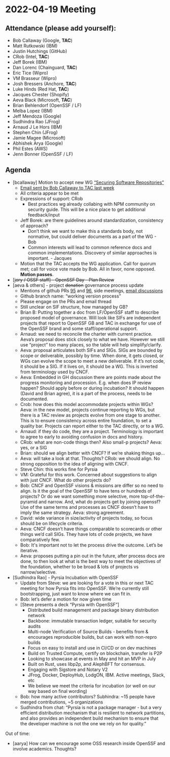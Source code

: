 # **2022-04-19 Meeting**


## Attendance (please add yourself):



* Bob Callaway (Google, **TAC**)
* Matt Rutkowski (IBM)
* Justin Hutchings (GitHub)
* CRob (Intel, **TAC**)
* Jeff Borek (IBM)
* Dan Lorenc (Chainguard, **TAC**)
* Eric Tice (Wipro)
* VM Brasseur (Wipro)
* Josh Bressers (Anchore, **TAC**)
* Luke Hinds (Red Hat, **TAC**)
* Jacques Chester (Shopify)
* Aeva Black  (Microsoft, **TAC**)
* Brian Behlendorf (OpenSSF / LF)
* Melba Lopez (IBM)
* Jeff Mendoza (Google)
* Sudhindra Rao (JFrog)
* Arnaud J Le Hors (IBM)
* Stephen Chin (JFrog)
* Jamie Magee (Microsoft)
* Abhishek Arya (Google)
* Phil Estes (AWS)
* Jenn Bonner (OpenSSF / LF)

## Agenda



* [bcallaway] Motion to accept new WG [“Securing Software Repositories”](https://lists.openssf.org/g/openssf-tac/message/461)
    * [Email sent by Bob Callaway to TAC last week](https://lists.openssf.org/g/openssf-tac/message/461)
    * All criteria appear to be met
    * Expressions of support: CRob
        * Best practices wg already collabing with NPM community on security guide.  This will be a nice place to get additional feedback/input
    * Jeff Borek: are there guidelines around standardization, consistency of approach?
        * Don’t think we want to make this a standards body, not normative, but could deliver documents as a part of the WG - Bob
        * Common interests will lead to common reference docs and common implementations. Discovery of similar approaches is important. - Jacques
    * Motion that the TAC accepts the WG application. Call for quorum met; call for voice vote made by Bob. All in favor, none opposed. **Motion passes**. 
* [~~jory / OSSF staff] - OpenSSF Day - Plan Review~~
* [aeva & others] - project ~~donation~~ governance process update
    * Mentions of github PRs [95](https://github.com/ossf/tac/pull/95) and [96](https://github.com/ossf/tac/pull/96), side meetings, [email discussions](https://lists.openssf.org/g/openssf-tac/message/470)
    * Github branch name: “working version process”
    * Please engage on the PRs and email thread
    * Still unclear on SIF structure, how managed by GB? 
    * Brian B: Putting together a doc from LF/OpenSSF staff to describe proposed model of governance. Will look like SIFs are independent projects that report to OpenSSF GB and TAC in exchange for use of the OpenSSF brand and some staff/operational support.
    * Arnaud: we need to reconcile the charter with current practice. Aeva’s proposal does stick closely to what we have. However we still use “project” too many places, so the table will help simplify/clarify.
    * Aeva: proposal articulates both SIFs and SIGs. SIGs are bounded by scope or deliverable, possibly by time. When done, it gets closed, or WGs can evolve the scope to meet a new deliverable. If it’s not code, it should be a SIG. If it lives on, it should be a WG. This is inverted from terminology used by CNCF.  
    * Aeva: Embedded in GH discussion there are points made about the progress monitoring and procession. E.g. when does IP review happen? Should apply before or during incubation? It should happen (David and Brian agree), it is a part of the process, needs to be documented.
    * Crob: how does this model accommodate projects within WGs? Aeva: in the new model, projects continue reporting to WGs, but there is a TAC review as projects evolve from one stage to another. This is to ensure consistency across entire foundation, to set a quality bar. Projects can report either to the TAC directly, or to a WG. 
    * Arnaud: if they do code, they are a project. Terminology is important to agree to early to avoiding confusion in docs and history.
    * CRob: what are non-code things then? Also small-p projects? Aeva: yes, or a SIG
    * Brian: should we align better with CNCF? If we’re shaking things up…
    * Aeva: will take a look at that. Thoughts? CRob: we should align. No strong opposition to the idea of aligning with CNCF.
    * Steve Chin: this works fine for Pyrsia
    * VM: Grateful for this work. Concerned about suggestions to align with just CNCF. What do other projects do? 
    * Bob: CNCF and OpenSSF visions & missions are differ so no need to align. Is it the goal of the OpenSSF to have tens or hundreds of projects? Or do we want something more selective, more top-of-the-pyramid and narrow. And, what do projects get by joining openssf? Use of the same terms and processes as CNCF doesn’t have to imply the same strategy. Aeva: strong agreement.
    * David: wide variance in size/activity of projects today, so focus should be on lifecycle criteria.
    * Aeva: CNCF doesn’t have things comparable to scorecards or other things we’d call SIGs. They have lots of code projects, we have comparatively few. 
    * Bob: It's important not to let the process drive the outcome. Let’s be iterative.
    * Aeva: proposes putting a pin out in the future, after process docs are done, to then look at what is the best way to meet the objectives of the foundation, whether to be broad & lots of projects vs narrow/selective.
* [Sudhindra Rao] - Pyrsia Incubation with OpenSSF
    * Update from Steve: we are looking for a vote in this or next TAC meeting for how Pyrsia fits into OpenSSF. We’re currently still bootstrapping, just want to know where we can fit in.
    * Bob: let’s defer a motion for now given time
    * [Steve presents a deck “Pyrsia with OpenSSF”]
        * Distributed build management and package binary distribution network
        * Backbone: immutable transaction ledger, suitable for security audits
        * Multi-node Verification of Source Builds - benefits from & encourages reproducible builds, but can work with non-repro builds
        * Focus on easy to install and use in CI/CD or on dev machines
        * Build on Trusted Compute, certify on blockchain, transfer is P2P
        * Looking to showcase at events in May and hit an MVP in July
        * Built on Rust, uses libp2p, and AlephBFT for consensus. 
        * Engaging with Sigstore and Notary V2
        * JFrog, Docker, DeployHub, LodgON, IBM. Active meetings, Slack, etc
        * We believe we meet the criteria for incubation (or well on our way based on final wording)
    * Bob: how many active contributors? Subhindra: ~15 people have merged contributions, ~5 organizations
    * Sudhindra from chat: “Pyrsia is not a package manager - but a very efficient distribution mechanism that is resilient to network partitions, and also provides an independent build mechanism to ensure that the developer machine is not the one we rely on for quality.”

Out of time:



* [aarya] How can we encourage some OSS research inside OpenSSF and involve academics. Thoughts?


